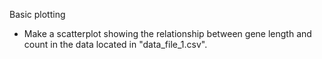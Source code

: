 Basic plotting
- Make a scatterplot showing the relationship between gene length and count in the data located in "data_file_1.csv".
